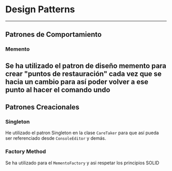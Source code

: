 # Design Patterns

---
## Patrones de Comportamiento
### Memento
Se ha utilizado el patron de diseño memento para crear "puntos de restauración" cada vez que se hacia un 
cambio para así poder volver a ese punto al hacer el comando undo
---
## Patrones Creacionales
### Singleton
He utilizado el patron Singleton en la clase `CareTaker` para que así pueda ser 
referenciado desde `ConsoleEditor` y demás.

### Factory Method
Se ha utilizado para el `MementoFactory` y asi respetar los principios SOLID


